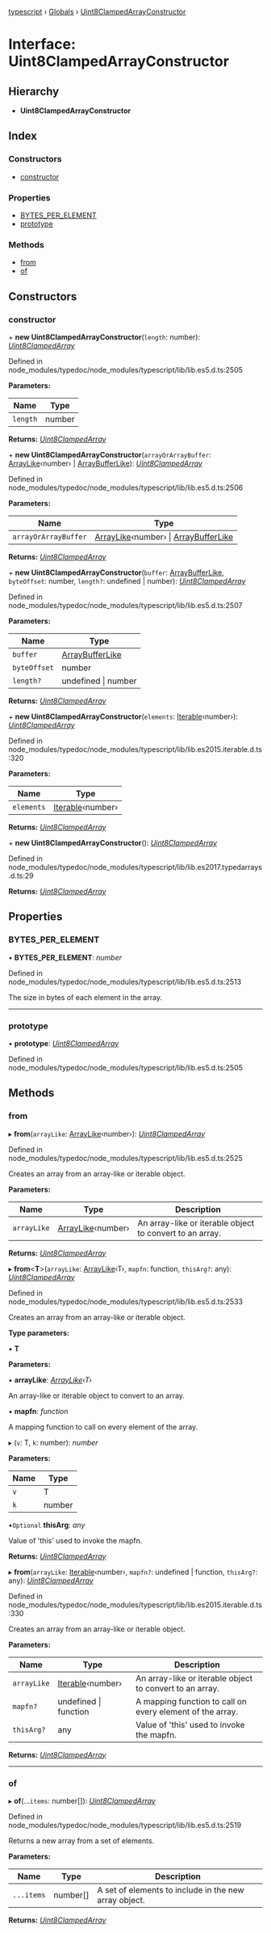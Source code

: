 [typescript](../README.md) › [Globals](../globals.md) › [Uint8ClampedArrayConstructor](uint8clampedarrayconstructor.md)

# Interface: Uint8ClampedArrayConstructor

## Hierarchy

* **Uint8ClampedArrayConstructor**

## Index

### Constructors

* [constructor](uint8clampedarrayconstructor.md#constructor)

### Properties

* [BYTES_PER_ELEMENT](uint8clampedarrayconstructor.md#bytes_per_element)
* [prototype](uint8clampedarrayconstructor.md#prototype)

### Methods

* [from](uint8clampedarrayconstructor.md#from)
* [of](uint8clampedarrayconstructor.md#of)

## Constructors

###  constructor

\+ **new Uint8ClampedArrayConstructor**(`length`: number): *[Uint8ClampedArray](uint8clampedarray.md)*

Defined in node_modules/typedoc/node_modules/typescript/lib/lib.es5.d.ts:2505

**Parameters:**

Name | Type |
------ | ------ |
`length` | number |

**Returns:** *[Uint8ClampedArray](uint8clampedarray.md)*

\+ **new Uint8ClampedArrayConstructor**(`arrayOrArrayBuffer`: [ArrayLike](arraylike.md)‹number› | [ArrayBufferLike](../globals.md#arraybufferlike)): *[Uint8ClampedArray](uint8clampedarray.md)*

Defined in node_modules/typedoc/node_modules/typescript/lib/lib.es5.d.ts:2506

**Parameters:**

Name | Type |
------ | ------ |
`arrayOrArrayBuffer` | [ArrayLike](arraylike.md)‹number› &#124; [ArrayBufferLike](../globals.md#arraybufferlike) |

**Returns:** *[Uint8ClampedArray](uint8clampedarray.md)*

\+ **new Uint8ClampedArrayConstructor**(`buffer`: [ArrayBufferLike](../globals.md#arraybufferlike), `byteOffset`: number, `length?`: undefined | number): *[Uint8ClampedArray](uint8clampedarray.md)*

Defined in node_modules/typedoc/node_modules/typescript/lib/lib.es5.d.ts:2507

**Parameters:**

Name | Type |
------ | ------ |
`buffer` | [ArrayBufferLike](../globals.md#arraybufferlike) |
`byteOffset` | number |
`length?` | undefined &#124; number |

**Returns:** *[Uint8ClampedArray](uint8clampedarray.md)*

\+ **new Uint8ClampedArrayConstructor**(`elements`: [Iterable](iterable.md)‹number›): *[Uint8ClampedArray](uint8clampedarray.md)*

Defined in node_modules/typedoc/node_modules/typescript/lib/lib.es2015.iterable.d.ts:320

**Parameters:**

Name | Type |
------ | ------ |
`elements` | [Iterable](iterable.md)‹number› |

**Returns:** *[Uint8ClampedArray](uint8clampedarray.md)*

\+ **new Uint8ClampedArrayConstructor**(): *[Uint8ClampedArray](uint8clampedarray.md)*

Defined in node_modules/typedoc/node_modules/typescript/lib/lib.es2017.typedarrays.d.ts:29

**Returns:** *[Uint8ClampedArray](uint8clampedarray.md)*

## Properties

###  BYTES_PER_ELEMENT

• **BYTES_PER_ELEMENT**: *number*

Defined in node_modules/typedoc/node_modules/typescript/lib/lib.es5.d.ts:2513

The size in bytes of each element in the array.

___

###  prototype

• **prototype**: *[Uint8ClampedArray](uint8clampedarray.md)*

Defined in node_modules/typedoc/node_modules/typescript/lib/lib.es5.d.ts:2505

## Methods

###  from

▸ **from**(`arrayLike`: [ArrayLike](arraylike.md)‹number›): *[Uint8ClampedArray](uint8clampedarray.md)*

Defined in node_modules/typedoc/node_modules/typescript/lib/lib.es5.d.ts:2525

Creates an array from an array-like or iterable object.

**Parameters:**

Name | Type | Description |
------ | ------ | ------ |
`arrayLike` | [ArrayLike](arraylike.md)‹number› | An array-like or iterable object to convert to an array.  |

**Returns:** *[Uint8ClampedArray](uint8clampedarray.md)*

▸ **from**<**T**>(`arrayLike`: [ArrayLike](arraylike.md)‹T›, `mapfn`: function, `thisArg?`: any): *[Uint8ClampedArray](uint8clampedarray.md)*

Defined in node_modules/typedoc/node_modules/typescript/lib/lib.es5.d.ts:2533

Creates an array from an array-like or iterable object.

**Type parameters:**

▪ **T**

**Parameters:**

▪ **arrayLike**: *[ArrayLike](arraylike.md)‹T›*

An array-like or iterable object to convert to an array.

▪ **mapfn**: *function*

A mapping function to call on every element of the array.

▸ (`v`: T, `k`: number): *number*

**Parameters:**

Name | Type |
------ | ------ |
`v` | T |
`k` | number |

▪`Optional`  **thisArg**: *any*

Value of 'this' used to invoke the mapfn.

**Returns:** *[Uint8ClampedArray](uint8clampedarray.md)*

▸ **from**(`arrayLike`: [Iterable](iterable.md)‹number›, `mapfn?`: undefined | function, `thisArg?`: any): *[Uint8ClampedArray](uint8clampedarray.md)*

Defined in node_modules/typedoc/node_modules/typescript/lib/lib.es2015.iterable.d.ts:330

Creates an array from an array-like or iterable object.

**Parameters:**

Name | Type | Description |
------ | ------ | ------ |
`arrayLike` | [Iterable](iterable.md)‹number› | An array-like or iterable object to convert to an array. |
`mapfn?` | undefined &#124; function | A mapping function to call on every element of the array. |
`thisArg?` | any | Value of 'this' used to invoke the mapfn.  |

**Returns:** *[Uint8ClampedArray](uint8clampedarray.md)*

___

###  of

▸ **of**(...`items`: number[]): *[Uint8ClampedArray](uint8clampedarray.md)*

Defined in node_modules/typedoc/node_modules/typescript/lib/lib.es5.d.ts:2519

Returns a new array from a set of elements.

**Parameters:**

Name | Type | Description |
------ | ------ | ------ |
`...items` | number[] | A set of elements to include in the new array object.  |

**Returns:** *[Uint8ClampedArray](uint8clampedarray.md)*
